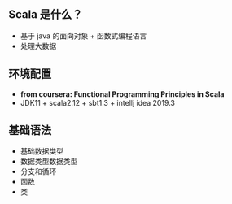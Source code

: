 ## Scala 是什么？

* 基于 java 的面向对象 + 函数式编程语言
* 处理大数据 

## 环境配置

* **from coursera: Functional Programming Principles in Scala**
* JDK11 + scala2.12 + sbt1.3 + intellj idea 2019.3                                                                                                                                                                                                                                                                                          

## 基础语法

* 基础数据类型
* 数据类型数据类型
* 分支和循环
* 函数
* 类



